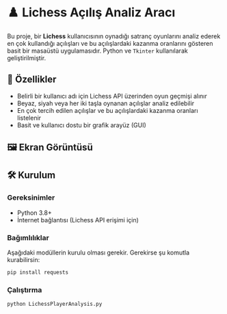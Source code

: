 # ♟️ Lichess Açılış Analiz Aracı

Bu proje, bir **Lichess** kullanıcısının oynadığı satranç oyunlarını analiz ederek en çok kullandığı açılışları ve bu açılışlardaki kazanma oranlarını gösteren basit bir masaüstü uygulamasıdır. Python ve `Tkinter` kullanılarak geliştirilmiştir.

## 🚀 Özellikler

- Belirli bir kullanıcı adı için Lichess API üzerinden oyun geçmişi alınır
- Beyaz, siyah veya her iki taşla oynanan açılışlar analiz edilebilir
- En çok tercih edilen açılışlar ve bu açılışlardaki kazanma oranları listelenir
- Basit ve kullanıcı dostu bir grafik arayüz (GUI)

## 🖼️ Ekran Görüntüsü


## 🛠️ Kurulum

### Gereksinimler

- Python 3.8+
- İnternet bağlantısı (Lichess API erişimi için)

### Bağımlılıklar

Aşağıdaki modüllerin kurulu olması gerekir. Gerekirse şu komutla kurabilirsin:

```bash
pip install requests
```

### Çalıştırma

```bash
python LichessPlayerAnalysis.py
```
